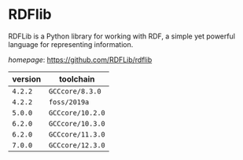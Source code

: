 # RDFlib

RDFLib is a Python library for working with RDF, a simple yet powerful language  for representing information.

*homepage*: <https://github.com/RDFLib/rdflib>

version | toolchain
--------|----------
``4.2.2`` | ``GCCcore/8.3.0``
``4.2.2`` | ``foss/2019a``
``5.0.0`` | ``GCCcore/10.2.0``
``6.2.0`` | ``GCCcore/10.3.0``
``6.2.0`` | ``GCCcore/11.3.0``
``7.0.0`` | ``GCCcore/12.3.0``
